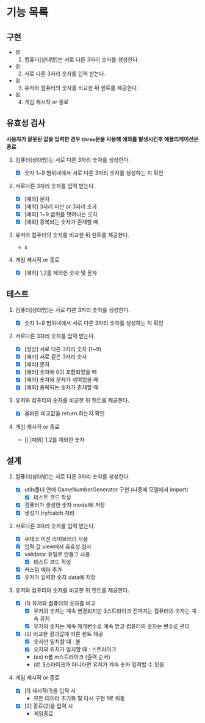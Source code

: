 # 기능 목록

## 구현

- [x] 1. 컴퓨터(상대방)는 서로 다른 3자리 숫자를 생성한다.
- [x] 2. 서로 다른 3자리 숫자를 입력 받는다.
- [x] 3. 유저와 컴퓨터의 숫자를 비교한 뒤 힌트를 제공한다.
- [x] 4. 게임 재시작 or 종료

## 유효성 검사

**사용자가 잘못된 값을 입력한 경우 `throw`문을 사용해 예외를 발생시킨후 애플리케이션은 종료**

1. 컴퓨터(상대방)는 서로 다른 3자리 숫자를 생성한다.

   - [x] 숫자 1~9 범위내에서 서로 다른 3자리 숫자를 생성하는 지 확인

2. 서로다른 3자리 숫자를 입력 받는다.

   - [x] [예외] 문자
   - [x] [예외] 3자리 미만 or 3자리 초과
   - [x] [예외] 1~9 범위를 벗어나는 숫자
   - [x] [예외] 중복되는 숫자가 존재할 때

3. 유저와 컴퓨터의 숫자를 비교한 뒤 힌트를 제공한다.

   - x

4. 게임 재시작 or 종료

   - [x] [예외] 1,2를 제외한 숫자 및 문자

## 테스트

1. 컴퓨터(상대방)는 서로 다른 3자리 숫자를 생성한다.

   - [x] 숫자 1~9 범위내에서 서로 다른 3자리 숫자를 생성하는 지 확인

2. 서로다른 3자리 숫자를 입력 받는다.

   - [x] [정상] 서로 다른 3자리 숫자 (1~9)
   - [x] [에러] 서로 같은 3자리 숫자
   - [x] [에러] 문자
   - [x] [에러] 숫자에 0이 포함되었을 때
   - [x] [에러] 숫자와 문자가 섞여있을 때
   - [x] [예외] 중복되는 숫자가 존재할 때

3. 유저와 컴퓨터의 숫자를 비교한 뒤 힌트를 제공한다.

   - [x] 올바른 비교값을 return 하는지 확인

4. 게임 재시작 or 종료

   - [] [예외] 1,2를 제외한 숫자

## 설계

1. 컴퓨터(상대방)는 서로 다른 3자리 숫자를 생성한다.

   - [x] utils폴더 안에 GameNumberGenerator 구현 (나중에 모델에서 import)
     - [x] 테스트 코드 작성
   - [x] 컴퓨터가 생성한 숫자 model에 저장
   - [x] 생성기 try/catch 처리

2. 서로다른 3자리 숫자를 입력 받는다.

   - [x] 우테코 미션 라이브러리 사용
   - [x] 입력 값 view에서 유효성 검사
   - [x] validator 유틸로 만들고 사용
     - [x] 테스트 코드 작성
   - [x] 커스텀 에러 추가
   - [x] 유저가 입력한 숫자 data에 저장

3. 유저와 컴퓨터의 숫자를 비교한 뒤 힌트를 제공한다.

   - [x] (1) 유저와 컴퓨터의 숫자를 비교
     - [x] 유저의 숫자는 계속 변경되지만 3스트라이크 전까지는 컴퓨터의 숫자는 계속 유지
     - [x] 유저의 숫자는 계속 매개변수로 계속 받고 컴퓨터의 숫자는 변수로 관리
   - [x] (2) 비교한 결과값에 따른 힌트 제공
     - [x] 숫자만 일치할 때 : 볼
     - [x] 숫자와 위치가 일치할 때 : 스트라이크
     - (ex) n볼 m스트라이크 (출력 순서)
     - (if) 3스라이크가 아니라면 유저가 계속 숫자 입력할 수 있음

4. 게임 재시작 or 종료

   - [x] [1] 재시작(1)을 입력 시
     - 모든 데이터 초기화 및 다시 구현 1로 이동
   - [x] [2] 종료(2)을 입력 시
     - 게임종료
